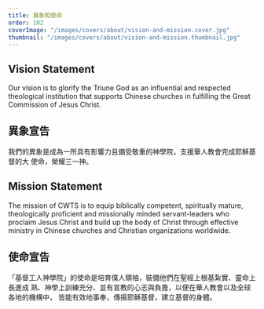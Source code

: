 ```yaml
---
title: 異象和使命
order: 102
coverImage: "/images/covers/about/vision-and-mission.cover.jpg"
thumbnail: "/images/covers/about/vision-and-mission.thumbnail.jpg"
---
```


## Vision Statement

Our vision is to glorify the Triune God as an influential and respected theological institution that supports Chinese churches in fulfilling the Great Commission of Jesus Christ.

## 異象宣告

我們的異象是成為一所具有影響力且備受敬重的神學院，支援華人教會完成耶穌基督的大
使命，榮耀三一神。

## Mission Statement

The mission of CWTS is to equip biblically competent, spiritually mature, theologically proficient and missionally minded servant-leaders who proclaim Jesus Christ and build up the body of Christ through effective ministry in Chinese churches and Christian organizations worldwide.

## 使命宣告

「基督工人神學院」的使命是培育僕人領袖，裝備他們在聖經上根基紮實、靈命上長進成
熟、神學上訓練充分、並有宣教的心志與負擔，以便在華人教會以及全球各地的機構中，
皆能有效地事奉，傳揚耶穌基督，建立基督的身體。
